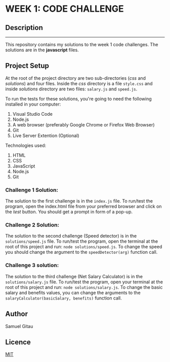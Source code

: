 # WEEK 1: CODE CHALLENGE
## Description
---
This repository contains my solutions to the week 1 code challenges.
The solutions are in the **javascript** files.
## Project Setup
At the root of the project directory are two sub-directories (*css* and *solutions*) and four files. Inside the *css* directory is a file `style.css` and inside *solutions* directory are two files: `salary.js` and `speed.js`.

To run the tests for these solutions, you're going to need the following installed in your computer:
1. Visual Studio Code
2. Node.js
3. A web browser (preferably Google Chrome or Firefox Web Browser)
4. Git
5. Live Server Extention (Optional)

Technologies used:
1. HTML
2. CSS
3. JavaScript
4. Node.js
5. Git

### Challenge 1 Solution:
The solution to the first challenge is in the `index.js` file. To run/test the program, open the index.html file from your preferred browser and click on the *test* button. You should get a prompt in form of a pop-up.

### Challenge 2 Solution: 
The solution to the second challenge (Speed detector) is in the `solutions/speed.js` file. To run/test the program, open the terminal at the root of this project and run: `node solutions/speed.js`. To change the speed you should change the argument to the `speedDetector(arg)` function call.

### Challenge 3 solution:
The solution to the third challenge (Net Salary Calculator) is in the `solutions/salary.js` file. To run/test the program, open your terminal at the root of this project and run: `node solutions/salary.js`. To change the basic salary and benefits values, you can change the arguments to the `salaryCalculator(basicSalary, benefits)` function call. 

## Author
Samuel Gitau

## Licence
[MIT](https://github.com/Samueelx/wk1-challenge/blob/master/LICENCE)